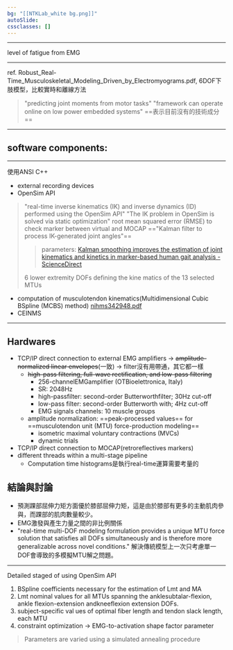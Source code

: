 ```yaml
---
bg: "[[NTKLab_white bg.png]]"
autoSlide: 
cssclasses: []
---
```

---

<style>
    .reveal {
        font-family: 'Times New Roman', '標楷體';
        font-size: 30px;
        text-align: left;
        color: black;
        background-size: cover;
        background-position: center;
    }
	.with-border{
		border: 1px solid red;
	}
</style>
<grid drag="70 10" drop="-3 40">
level of fatigue from EMG
<!-- element style="font-size: 40px;align: left; text-align: left;color: white"-->
</grid>

<!-- slide bg="../../NTKLab_white bg_cover_resize.png"-->

---

ref. Robust_Real-Time_Musculoskeletal_Modeling_Driven_by_Electromyograms.pdf, 
6DOF下肢模型，比較實時和離線方法
>"predicting joint moments from motor tasks"
>"framework can operate online on low power embedded systems"
==表示目前沒有的技術成分==

---
## software components:

---
使用ANSI C++
- external recording devices
- OpenSim API
>"real-time inverse kinematics (IK) and inverse dynamics (ID) performed using the OpenSim API"
>"The IK problem in OpenSim is solved via static optimization"
>root mean squared error (RMSE) to check marker between virtual and MOCAP
>=="Kalman filter to process IK-generated joint angles"==
>>parameters: [Kalman smoothing improves the estimation of joint kinematics and kinetics in marker-based human gait analysis - ScienceDirect](https://www.sciencedirect.com/science/article/pii/S0021929008004685)
>
>6 lower extremity DOFs defining the kine matics of the 13 selected MTUs
- computation of musculotendon kinematics(Multidimensional Cubic BSpline (MCBS) method) [nihms342948.pdf](https://pmc.ncbi.nlm.nih.gov/articles/PMC3264840/pdf/nihms342948.pdf)
- CEINMS

---
## Hardwares
- TCP/IP direct connection to external EMG amplifiers -> ~~amplitude-normalized linear envelopes~~(一致) -> filter沒有用帶通，其它都一樣
	- ~~high-pass filtering, full-wave rectification, and low-pass filtering~~
		- 256-channelEMGamplifier (OTBioelettronica, Italy)
		- SR: 2048Hz
		- high-passfilter: second-order Butterworthfilter; 30Hz cut-off
		- low-pass filter: second-order Butterworth with; 4Hz cut-off
		- EMG signals channels: 10 muscle groups
	- amplitude normalization: ==peak-processed values== for ==musculotendon unit (MTU) force-production modeling==
		- isometric maximal voluntary contractions (MVCs)
		- dynamic trials
- TCP/IP direct connection to MOCAP(retroreflectives markers)
- different threads within a multi-stage pipeline
	- Computation time histograms是執行real-time運算需要考量的

## 結論與討論
- 預測踝部屈伸力矩方面優於膝部屈伸力矩，這是由於膝部有更多的主動肌肉參與，而踝部的肌肉數量較少。
- EMG激發與產生力量之間的非比例關係
- "real-time multi-DOF modeling formulation provides a unique MTU force solution that satisfies all DOFs simultaneously and is therefore more generalizable across novel conditions." 解決傳統模型上一次只考慮單一DOF會導致的多模擬MTU解之問題。

---
Detailed staged of using OpenSim API

1) BSpline coefficients necessary for the estimation of Lmt and MA
2) Lmt nominal values for all MTUs spanning the anklesubtalar-flexion, ankle flexion-extension andkneeflexion extension DOFs.
3) subject-specific val ues of optimal fiber length and tendon slack length, each MTU
4) constraint optimization -> EMG-to-activation shape factor parameter
>Parameters are varied using a simulated annealing procedure